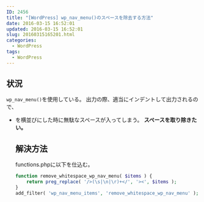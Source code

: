 ```yaml
---
ID: 2456
title: "[WordPress] wp_nav_menu()のスペースを除去する方法"
date: 2016-03-15 16:52:01
updated: 2016-03-15 16:52:01
slug: 20160315165201.html
categories:
  - WordPress
tags:
  - WordPress
---
```


<!--more-->
<h2>状況</h2>
<code>wp_nav_menu()</code>を使用している。
出力の際、適当にインデントして出力されるので、<code><ul><li></code>を横並びにした時に無駄なスペースが入ってしまう。
<b>スペースを取り除きたい。</b>

<h2>解決方法</h2>
functions.phpに以下を仕込む。

```php
function remove_whitespace_wp_nav_menu( $items ) {
    return preg_replace( '/>(\s|\n|\r)+</', '><', $items );
}
add_filter( 'wp_nav_menu_items', 'remove_whitespace_wp_nav_menu' );
```
